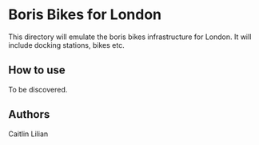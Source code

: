 # Boris Bikes for London #

This directory will emulate the boris bikes infrastructure for London. It will include docking stations, bikes etc.

## How to use ##

To be discovered. 

## Authors ##
Caitlin
Lilian
